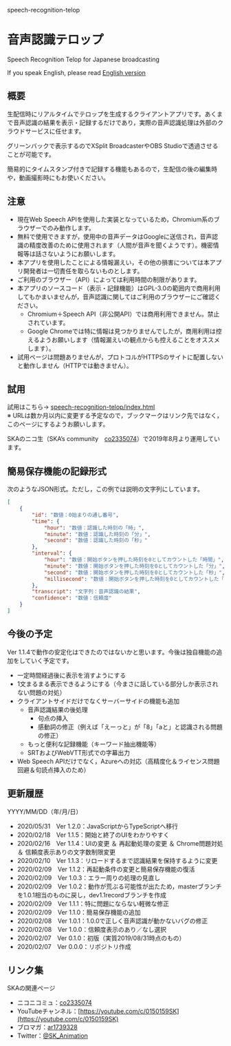 speech-recognition-telop

# 音声認識テロップ

Speech Recognition Telop for Japanese broadcasting

If you speak English, please read [English version](./README.en.md)


## 概要

生配信時にリアルタイムでテロップを生成するクライアントアプリです。あくまで音声認識の結果を表示・記録するだけであり，実際の音声認識処理は外部のクラウドサービスに任せます。

グリーンバックで表示するのでXSplit BroadcasterやOBS Studioで透過させることが可能です。

簡易的にタイムスタンプ付きで記録する機能もあるので，生配信の後の編集時や，動画撮影時にもお使いください。


## 注意

- 現在Web Speech APIを使用した実装となっているため，Chromium系のブラウザーでのみ動作します。
- 無料で使用できますが，使用中の音声データはGoogleに送信され，音声認識の精度改善のために使用されます（人間が音声を聞くようです）。機密情報等は話さないようにお願いします。
- 本アプリを使用したことによる情報漏えい，その他の損害については本アプリ開発者は一切責任を取らないものとします。
- ご利用のブラウザー（API）によっては利用時間の制限があります。
- 本アプリのソースコード（表示・記録機能）はGPL-3.0の範囲内で商用利用してもかまいませんが，音声認識に関してはご利用のブラウザーにご確認ください。
	- Chromium＋Speech API（非公開API）では商用利用できません。禁止されています。
	- Google Chromeでは特に情報は見つかりませんでしたが，商用利用は控えるようお願いします（情報漏えいの観点からも控えることをオススメします）。
- 試用ページは問題ありませんが，プロトコルがHTTPSのサイトに配置しないと動作しません（HTTPでは動きません）。


## 試用

試用はこちら→ [speech-recognition-telop/index.html](https://skasapp.github.io/speech-recognition-telop/index.html)  
※ URLは数か月以内に変更する予定なので，ブックマークはリンク先ではなく，このページにするようお願いします。

SKAのニコ生（SKA’s community　[co2335074](https://com.nicovideo.jp/community/co2335074)）で2019年8月より運用しています。


## 簡易保存機能の記録形式

次のようなJSON形式。ただし，この例では説明の文字列にしています。

```JSON
[
	{
		"id": "数値：0始まりの通し番号",
		"time": {
			"hour": "数値：認識した時刻の「時」",
			"minute": "数値：認識した時刻の「分」",
			"second": "数値：認識した時刻の「秒」"
		},
		"interval": {
			"hour": "数値：開始ボタンを押した時刻を0としてカウントした「時間」",
			"minute": "数値：開始ボタンを押した時刻を0としてカウントした「分」",
			"second": "数値：開始ボタンを押した時刻を0としてカウントした「秒」",
			"millisecond": "数値：開始ボタンを押した時刻を0としてカウントした「ミリ秒」"
		},
		"transcript": "文字列：音声認識の結果",
		"confidence": "数値：信頼度"
	}
]

```


## 今後の予定

Ver 1.1.4で動作の安定化はできたのではないかと思います。今後は独自機能の追加をしていく予定です。

- 一定時間経過後に表示を消すようにする
- 1文まるまる表示できるようにする（今まさに話している部分しか表示されない問題の対処）
- クライアントサイドだけでなくサーバーサイドの機能も追加
	- 音声認識結果の後処理
		- 句点の挿入
		- 感動詞の修正（例えば「えーっと」が「8」「aと」と認識される問題の修正）
	- もっと便利な記録機能（キーワード抽出機能等）
	- SRTおよびWebVTT形式での字幕出力
- Web Speech APIだけでなく，Azureへの対応（高精度化＆ライセンス問題回避＆句読点挿入のため）


## 更新履歴

YYYY/MM/DD（年/月/日）

- 2020/05/31　Ver 1.2.0：JavaScriptからTypeScriptへ移行
- 2020/02/18　Ver 1.1.5：開始と終了のUIをわかりやすく
- 2020/02/16　Ver 1.1.4：UIの変更 ＆ 再起動処理の変更 ＆ Chrome問題対処 ＆ 信頼度表示ありの文字数制限変更
- 2020/02/10　Ver 1.1.3：リロードするまで認識結果を保持するように変更
- 2020/02/09　Ver 1.1.2：再起動条件の変更と簡易保存機能の復活
- 2020/02/09　Ver 1.0.3：エラー周りの処理の見直し
- 2020/02/09　Ver 1.0.2：動作が荒ぶる可能性が出たため，masterブランチを1.0.1相当のものに戻し，dev1.1recordブランチを作成
- 2020/02/09　Ver 1.1.1：特に問題にならない軽微な修正
- 2020/02/09　Ver 1.1.0：簡易保存機能の追加
- 2020/02/08　Ver 1.0.1：1.0.0で正しく音声認識が動かないバグの修正
- 2020/02/08　Ver 1.0.0：信頼度表示のあり／なし選択
- 2020/02/07　Ver 0.1.0：初版（実質2019/08/31時点のもの）
- 2020/02/07　Ver 0.0.0：リポジトリ作成


## リンク集

SKAの関連ページ

- ニコニコミュ：[co2335074](https://com.nicovideo.jp/community/co2335074)
- YouTubeチャンネル：[https://youtube.com/c/0150159SK](https://youtube.com/c/0150159SK)
- ブロマガ：[ar1739328](https://ch.nicovideo.jp/skas-web/blomaga/ar1739328)
- Twitter：[@SK_Animation](https://twitter.com/SK_Animation)
